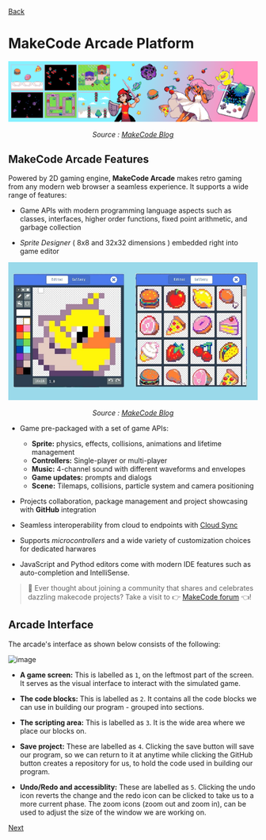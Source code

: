 [Back](/makecode-docs/student-docs/3.%20makecode-domains.md)

# MakeCode Arcade Platform
![makecode-arcade-cover](https://github.com/BethanyJep/Makeocode-images/blob/main/arcade-cover.png?raw=true)
<p align="center"><em>Source : <a href="https://makecode.com/blog/arcade/01-18-2019">MakeCode Blog</a></em></p>

## MakeCode Arcade Features

Powered by 2D gaming engine, **MakeCode Arcade** makes retro gaming from any modern web browser a seamless experience. It supports a wide range of features:

- Game APIs with modern programming language aspects such as classes, interfaces, higher order functions, fixed point arithmetic, and garbage collection

- _Sprite Designer_ ( 8x8 and 32x32 dimensions ) embedded right into game editor

![Arcade Sprite Editor](https://github.com/BethanyJep/Makeocode-images/blob/main/sprite-editor.jpg?raw=true)
<p align="center"><em>Source : <a href="https://makecode.com/blog/arcade/01-18-2019">MakeCode Blog</a></em></p>

- Game pre-packaged with a set of game APIs:

  - **Sprite:** physics, effects, collisions, animations and lifetime management
  - **Controllers:** Single-player or multi-player
  - **Music:** 4-channel sound with different waveforms and envelopes
  - **Game updates:** prompts and dialogs
  - **Scene:** Tilemaps, collisions, particle system and camera positioning

- Projects collaboration, package management and project showcasing with **GitHub** integration

* Seamless interoperability from cloud to endpoints with [Cloud Sync](https://makecode.com/blog/arcade/intro-cloud-sync)

- Supports _microcontrollers_ and a wide variety of customization choices for dedicated harwares

- JavaScript and Pythod editors come with modern IDE features such as auto-completion and IntelliSense.

> 📝 Ever thought about joining a community that shares and celebrates dazzling makecode projects? Take a visit to 👉 [MakeCode forum](https://forum.makecode.com/) 👈!

## Arcade Interface

The arcade's interface as shown below consists of the following:

![image](https://user-images.githubusercontent.com/49791498/139707328-ec5d55f8-c37d-4e87-b79e-9de483da4ca4.png)

- **A game screen:** This is labelled as `1`, on the leftmost part of the screen. It serves as the visual interface to interact with the simulated game.

- **The code blocks:** This is labelled as `2`. It contains all the code blocks we can use in building our program - grouped into sections.

- **The scripting area:** This is labelled as `3`. It is the wide area where we place our blocks on.

- **Save project:** These are labelled as `4`. Clicking the save button will save our program, so we can return to it at anytime while clicking the GitHub button creates a repository for us, to hold the code used in building our program.

- **Undo/Redo and accessiblity:** These are labelled as `5`. Clicking the undo icon reverts the change and the redo icon can be clicked to take us to a more current phase. The zoom icons (zoom out and zoom in), can be used to adjust the size of the window we are working on.

[Next](/makecode-docs/educator-docs/1.%20makecode-for-classroom.md)